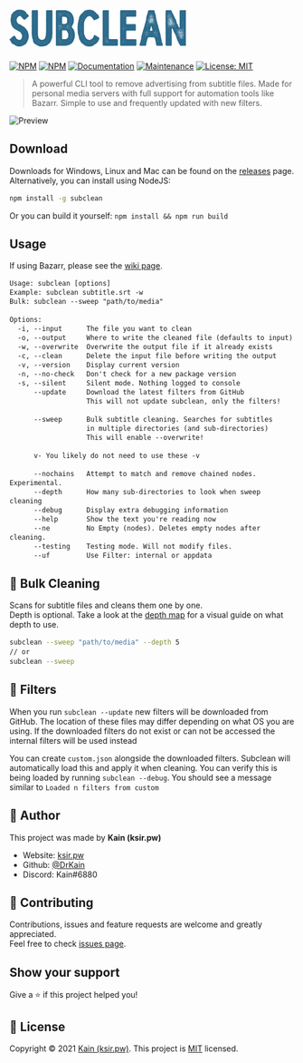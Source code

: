 # [![subclean](https://raw.githubusercontent.com/DrKain/subclean/main/text-logo.png)](#)

[![NPM](https://img.shields.io/npm/v/subclean)](https://www.npmjs.com/package/subclean) [![NPM](https://img.shields.io/npm/dt/subclean)](https://www.npmjs.com/package/subclean)
[![Documentation](https://img.shields.io/badge/documentation-yes-brightgreen.svg)](https://github.com/DrKain/subclean/wiki)
[![Maintenance](https://img.shields.io/badge/Maintained%3F-yes-green.svg)](https://github.com/DrKain/subclean/graphs/commit-activity)
[![License: MIT](https://img.shields.io/github/license/DrKain/subclean)](https://github.com/DrKain/subclean/blob/master/LICENSE)

> A powerful CLI tool to remove advertising from subtitle files. Made for personal media servers with full support for automation tools like Bazarr. Simple to use and frequently updated with new filters.

![Preview](https://i.imgur.com/iM9UWzw.png)

## Download

Downloads for Windows, Linux and Mac can be found on the [releases](https://github.com/DrKain/subclean/releases) page.  
Alternatively, you can install using NodeJS:

```sh
npm install -g subclean
```

Or you can build it yourself: `npm install && npm run build`

## Usage

If using Bazarr, please see the [wiki page](https://github.com/DrKain/subclean/wiki/Bazarr).

```
Usage: subclean [options]
Example: subclean subtitle.srt -w
Bulk: subclean --sweep "path/to/media"

Options:
  -i, --input      The file you want to clean
  -o, --output     Where to write the cleaned file (defaults to input)
  -w, --overwrite  Overwrite the output file if it already exists     
  -c, --clean      Delete the input file before writing the output    
  -v, --version    Display current version
  -n, --no-check   Don't check for a new package version
  -s, --silent     Silent mode. Nothing logged to console
      --update     Download the latest filters from GitHub
                   This will not update subclean, only the filters!

      --sweep      Bulk subtitle cleaning. Searches for subtitles
                   in multiple directories (and sub-directories)
                   This will enable --overwrite!

      v- You likely do not need to use these -v

      --nochains   Attempt to match and remove chained nodes. Experimental.
      --depth      How many sub-directories to look when sweep cleaning
      --debug      Display extra debugging information
      --help       Show the text you're reading now
      --ne         No Empty (nodes). Deletes empty nodes after cleaning.
      --testing    Testing mode. Will not modify files.
      --uf         Use Filter: internal or appdata
```

## 🧹 Bulk Cleaning

Scans for subtitle files and cleans them one by one.  
Depth is optional. Take a look at the [depth map](https://github.com/DrKain/subclean/wiki/Bulk-Cleaning#depth-map) for a visual guide on what depth to use.

```sh
subclean --sweep "path/to/media" --depth 5
// or
subclean --sweep
```

## 📝 Filters

When you run `subclean --update` new filters will be downloaded from GitHub.
The location of these files may differ depending on what OS you are using.
If the downloaded filters do not exist or can not be accessed the internal filters will be used instead

You can create `custom.json` alongside the downloaded filters. Subclean will automatically load this and apply it when cleaning. You can verify this is being loaded by running `subclean --debug`. You should see a message similar to `Loaded n filters from custom`

## 👤 Author

This project was made by **Kain (ksir.pw)**

-   Website: [ksir.pw](https://ksir.pw)
-   Github: [@DrKain](https://github.com/DrKain)
-   Discord: Kain#6880

## 🤝 Contributing

Contributions, issues and feature requests are welcome and greatly appreciated.  
Feel free to check [issues page](https://github.com/DrKain/subclean/issues).

## Show your support

Give a ⭐️ if this project helped you!

## 📝 License

Copyright © 2021 [Kain (ksir.pw)](https://github.com/DrKain).
This project is [MIT](https://github.com/DrKain/subclean/blob/master/LICENSE) licensed.

